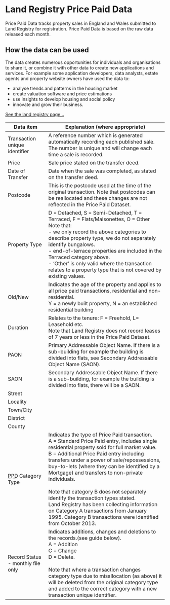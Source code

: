 # Land Registry Price Paid Data

Price Paid Data tracks property sales in England and Wales submitted to Land Registry for registration. Price Paid Data is based on the raw data released each month.

## How the data can be used
The data creates numerous opportunities for individuals and organisations to share it, or combine it with other data to create new applications and services. For example some application developers, data analysts, estate agents and property website owners have used the data to:

- analyse trends and patterns in the housing market
- create valuation software and price estimations
- use insights to develop housing and social policy
- innovate and grow their business.

[See the land registry page...](https://www.gov.uk/government/organisations/land-registry)


<table>
  <thead>
    <tr>
      <th>Data item</th>
      <th>Explanation (where appropriate)</th>
    </tr>
  </thead>
  <tbody>
    <tr>
      <td>Transaction unique identifier</td>
      <td>A reference number which is generated automatically recording each published sale. The number is unique and will change each time a sale is recorded.</td>
    </tr>
    <tr>
      <td>Price</td>
      <td>Sale price stated on the transfer deed.</td>
    </tr>
    <tr>
      <td>Date of Transfer</td>
      <td>Date when the sale was completed, as stated on the transfer deed.</td>
    </tr>
    <tr>
      <td>Postcode</td>
      <td>This is the postcode used at the time of the original transaction. Note that postcodes can be reallocated and these changes are not reflected in the Price Paid Dataset.</td>
    </tr>
    <tr>
      <td>Property Type</td>
      <td>D = Detached, S = Semi-Detached, T = Terraced, F = Flats/Maisonettes, O = Other <br>Note that: <br>- we only record the above categories to describe property type, we do not separately identify bungalows. <br>- end-of-terrace properties are included in the Terraced category above. <br>- ‘Other’ is only valid where the transaction relates to a property type that is not covered by existing values.</td>
    </tr>
    <tr>
      <td>Old/New</td>
      <td>Indicates the age of the property and applies to all price paid transactions, residential and non-residential.<br>Y = a newly built property, N = an established residential building</td>
    </tr>
    <tr>
      <td>Duration</td>
      <td>Relates to the tenure: F = Freehold, L= Leasehold etc.<br>Note that Land Registry does not record leases of 7 years or less in the Price Paid Dataset.</td>
    </tr>
    <tr>
      <td>PAON</td>
      <td>Primary Addressable Object Name. If there is a sub-building for example the building is divided into flats, see Secondary Addressable Object Name (SAON).</td>
    </tr>
    <tr>
      <td>SAON</td>
      <td>Secondary Addressable Object Name. If there is a sub-building, for example the building is divided into flats, there will be a SAON.</td>
    </tr>
    <tr>
      <td>Street</td>
      <td>&nbsp;</td>
    </tr>
    <tr>
      <td>Locality</td>
      <td>&nbsp;</td>
    </tr>
    <tr>
      <td>Town/City</td>
      <td>&nbsp;</td>
    </tr>
    <tr>
      <td>District</td>
      <td>&nbsp;</td>
    </tr>
    <tr>
      <td>County</td>
      <td>&nbsp;</td>
    </tr>
    <tr>
      <td>
<abbr title="Price Paid Data">PPD</abbr> Category Type</td>
      <td>Indicates the type of Price Paid transaction.<br>A = Standard Price Paid entry, includes single residential property sold for full market value.<br>B = Additional Price Paid entry including transfers under a power of sale/repossessions, buy-to-lets (where they can be identified by a Mortgage) and transfers to non-private individuals.<br><br>Note that category B does not separately identify the transaction types stated.<br>Land Registry has been collecting information on Category A transactions from January 1995. Category B transactions were identified from October 2013.</td>
    </tr>
    <tr>
      <td>Record Status - monthly file only</td>
      <td>Indicates additions, changes and deletions to the records.(see guide below).<br>A = Addition<br>C = Change<br>D = Delete.<br><br>Note that where a transaction changes category type due to misallocation (as above) it will be deleted from the original category type and added to the correct category with a new transaction unique identifier.</td>
    </tr>
  </tbody>
</table>